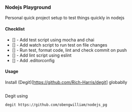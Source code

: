 ### Nodejs Playground
Personal quick project setup to test things quickly in nodejs


#### Checklist 
- [] - Add test script using mocha and chai
- [] - Add watch script to run test on file changes
- [] - Run test, format code, lint and check commit on push
- [] - Add lint script using eslint
- [] - Add .editorconfig


#### Usage
Install (Degit)[https://github.com/Rich-Harris/degit] globablly

``` npm install degit -g 
```


Degit using 

``` degit https://github.com/obengwilliam/nodejs_pg ```

